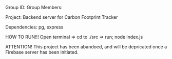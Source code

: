 Group ID:
Group Members:

Project: Backend server for Carbon Footprint Tracker

Dependencies: pg, express


HOW TO RUN!!!
Open terminal => cd to ./src => run; node index.js

ATTENTION! This project has been abandoed, and will be depricated once a Firebase server has been initiated.
